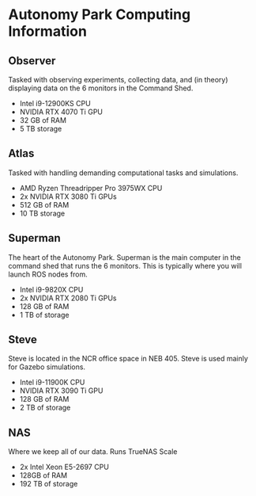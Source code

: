 # Autonomy Park Computing Information

## Observer

Tasked with observing experiments, collecting data, and (in theory) displaying data on the 6 monitors in the Command Shed.

- Intel i9-12900KS CPU
- NVIDIA RTX 4070 Ti GPU
- 32 GB of RAM
- 5 TB storage

## Atlas

Tasked with handling demanding computational tasks and simulations.

- AMD Ryzen Threadripper Pro 3975WX CPU
- 2x NVIDIA RTX 3080 Ti GPUs
- 512 GB of RAM
- 10 TB storage

## Superman

The heart of the Autonomy Park. Superman is the main computer in the command shed that runs the 6 monitors. This is typically where you will launch ROS nodes from.

- Intel i9-9820X CPU
- 2x NVIDIA RTX 2080 Ti GPUs
- 128 GB of RAM
- 1 TB of storage

## Steve

Steve is located in the NCR office space in NEB 405. Steve is used mainly for Gazebo simulations.

- Intel i9-11900K CPU
- NVIDIA RTX 3090 Ti GPU
- 128 GB of RAM
- 2 TB of storage

## NAS

Where we keep all of our data. Runs TrueNAS Scale

- 2x Intel Xeon E5-2697 CPU
- 128GB of RAM
- 192 TB of storage
